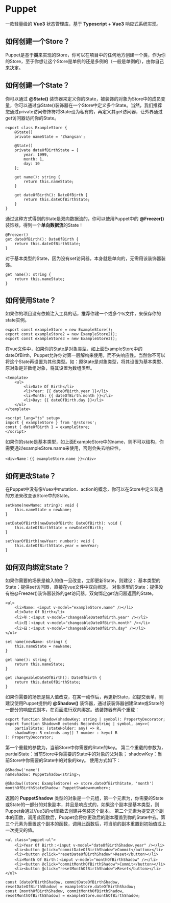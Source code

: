 # Puppet
一款轻量级的 **Vue3** 状态管理库，基于 **Typescript** + **Vue3** 响应式系统实现。
## 如何创建一个Store？
Puppet是基于**类**来实现的Store，你可以在项目中的任何地方创建一个类，作为你的Store，至于你想让这个Store是单例的还是多例的（一般是单例的），由你自己来决定。
## 如何创建一个State？
你可以通过 **@State()** 装饰器来定义你的State，被装饰的对象为Store中的成员变量，你可以通过@State()装饰器在一个Store中定义多个State。当然，我们推荐您通过private访问修饰符将State设为私有的，再定义其get访问器，让外界通过get访问器访问你的State。

```
export class ExampleStore {
    @State()
    private nameState = 'Zhangsan';

    @State()
    private dateOfBirthState = {
        year: 1999,
        month: 1,
        day: 10
    };

    get name(): string {
        return this.nameState;
    }

    get dateOfBirth(): DateOfBirth {
        return this.dateOfBirthState;
    }
}
```
通过这种方式得到的State是双向数据流的，你可以使用Puppet中的 **@Freezer()** 装饰器，得到一个**单向数据流**的State！
```
@Freezer()
get dateOfBirth(): DateOfBirth {
    return this.dateOfBirthState;
}
```
对于基本类型的State，因为没有set访问器，本身就是单向的，无需用该装饰器装饰。
```
get name(): string {
    return this.nameState;
}
```
## 如何使用State？
如果你的项目没有依赖注入工具的话，推荐你建一个或多个ts文件，来保存你的state实例。
```
export const exampleStore = new ExampleStore();
export const exampleStore2 = new ExampleStore2();
export const exampleStore3 = new ExampleStore3();
```
在vue文件中，如果你的State是对象类型，如上面ExampleStore中的dateOfBirth，Puppet允许你对第一层解构来使用，而不失响应性。当然你不可以将这个State再设置为其他类型。如：原State是对象类型，将其设置为基本类型、原对象是非数组对象，将其设置为数组类型。
```
<template>
    <ul>
        <li>Date Of Birth</li>
        <li>Year: {{ dateOfBirth.year }}</li>
        <li>Month: {{ dateOfBirth.month }}</li>
        <li>Day: {{ dateOfBirth.day }}</li>
    </ul>
</template>

<script lang="ts" setup>
import { exampleStore } from '@/stores';
const { dateOfBirth } = exampleStore;
</script>
```

如果你的state是基本类型，如上面ExampleStore中的name，则不可以结构，你需要通过exampleStore.name来使用，否则会失去响应性。
```
<div>Name：{{ exampleStore.name }}</div>
```
## 如何更改State？
在Puppet中没有像Vuex中mutation、action的概念，你可以在Store中定义普通的方法来改变该Store中的State。
```
setName(newName: string): void {
    this.nameState = newName;
}

setDateOfBirth(newDateOfBirth: DateOfBirth): void {
    this.dateOfBirthState = newDateOfBirth;
}

setYearOfBirth(newYear: number): void {
    this.dateOfBirthState.year = newYear;
}
```
## 如何双向绑定State？
如果你需要的场景是输入的值一旦改变，立即更新State，则建议：
基本类型的State：提供set访问器，直接在vue文件中双向绑定。
对象类型的State：提供没有被@Freezer()装饰器装饰的get访问器，双向绑定get访问器返回的State。
```
<ul>
    <li>Name: <input v-model="exampleStore.name" /></li>
    <li>Date Of Birth</li>
    <li>年：<input v-model="changeableDateOfBirth.year" /></li>
    <li>月：<input v-model="changeableDateOfBirth.month" /></li>
    <li>日：<input v-model="changeableDateOfBirth.day" /></li>
</ul>

set name(newName: string) {
    this.nameState = newName;
}

get name(): string {
    return this.nameState;
}

get changeableDateOfBirth(): DateOfBirth {
    return this.dateOfBirthState;
}
```
如果你需要的场景是输入值改变，在某一动作后，再更新State，如提交表单，则建议使用Puppet提供的 **@Shadow()** 装饰器，通过该装饰器创建State或State的一部分的响应式副本，在页面进行双向绑定。该装饰器有两个重载：
```
export function Shadow(shadowKey: string | symbol): PropertyDecorator;
export function Shadow<R extends Record<string | symbol, any>>(
    partialState: (stateHolder: any) => R,
    shadowKey: R extends any[] ? number : keyof R
): PropertyDecorator;
```
第一个重载的参数为，当前Store中你需要的State的key。
第二个重载的参数为，partialState：当前Store中你需要的State中的对象的父对象； shadowKey：当前Store中你需要的State中的对象的key。
使用方式如下：
```
@Shadow('name')
nameShadow: PuppetShadow<string>;

@Shadow((store: ExampleStore) => store.dateOfBirthState, 'month')
monthOfBirthStateShadow: PuppetShadow<number>;
```
返回的 **PuppetShadow** 类型的对象是一个元组，第一个元素为，你需要的State或State的一部分的对象副本，并且是响应式的，如果这个副本是基本类型，则Puppet会通过Vue3的ref函数去创建并包装这个副本。
第二个元素为提交这个副本的函数，调用此函数后，Puppet会将你更改后的副本覆盖到你的State中去。第三个元素为重置这个副本的函数，调用此函数后，将当前的副本重置到初始值或上一次提交的值。
```
<ul class="puppet-ul">
    <li>Year Of Birth：<input v-model="dateOfBirthShadow.year" /></li>
    <li><button @click="commitDateOfBirthShadow">Commit</button></li>
    <li><button @click="resetDateOfBirthShadow">Reset</button></li>
    <li>Month Of Birth：<input v-model="monthOfBirthShadow" /></li>
    <li><button @click="commitMonthOfBirthShadow">Commit</button></li>
    <li><button @click="resetMonthOfBirthShadow">Reset</button></li>
</ul>

const [dateOfBirthShadow, commitDateOfBirthShadow, resetDateOfBirthShadow] = exampleStore.dateOfBirthShadow;
const [monthOfBirthShadow, commitMonthOfBirthShadow, resetMonthOfBirthShadow] = exampleStore.monthOfBirthShadow;
```
